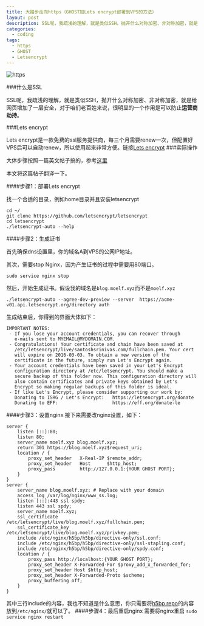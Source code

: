 ```yaml
---
title: 大踏步走向https（GHOST加Lets encrypt部署到VPS的方法）
layout: post
description: SSL呢，我疏浅的理解，就是类似SSH，抛开什么对称加密、非对称加密，就是给网页增加了一层安全，对于咱们老百姓来说，很明显的一个作用是可以防止**运营商劫持**。
categories:
  - coding
tags: 
  - https
  - GHOST
  - Letsencrypt
---
```


![https](https://i.imgur.com/FvEguTj.png)

###什么是SSL

SSL呢，我疏浅的理解，就是类似SSH，抛开什么对称加密、非对称加密，就是给网页增加了一层安全，对于咱们老百姓来说，很明显的一个作用是可以防止**运营商劫持**。

###Lets encrypt

Lets encrypt是一款免费的ssl服务提供商，每三个月需要renew一次，但配置好VPS后可以自动renew，所以使用起来非常方便。链接[Lets encrypt](https://letsencrypt.readthedocs.org/en/latest/intro.html)
###实际操作

大体步骤按照一篇英文帖子搞的，参考[这里](https://blog.moelf.xyz/lets-encrypt-for-ghost-blog-on-ngnix-digitalocean/)

本文将这篇帖子翻译一下。

####步骤1：部署Lets encrypt

找一个合适的目录，例如home目录并且安装letsencrypt

```
cd ~/
git clone https://github.com/letsencrypt/letsencrypt  
cd letsencrypt  
./letsencrypt-auto --help
```

####步骤2：生成证书

首先确保dns设置里，你的域名A到VPS的公网IP地址。

其次，需要stop Nginx，因为产生证书的过程中需要用80端口。

`sudo service nginx stop`

然后，开始生成证书。假设我的域名是`blog.moelf.xyz`而不是`moelf.xyz`
```
./letsencrypt-auto --agree-dev-preview --server  https://acme-v01.api.letsencrypt.org/directory auth
```
生成结束后，你得到的界面大体如下：
```
IMPORTANT NOTES:  
 - If you lose your account credentials, you can recover through
   e-mails sent to MYEMAIL@MYDOMAIN.COM.
 - Congratulations! Your certificate and chain have been saved at
   /etc/letsencrypt/live/santoshsrinivas.com/fullchain.pem. Your cert
   will expire on 2016-03-03. To obtain a new version of the
   certificate in the future, simply run Let's Encrypt again.
 - Your account credentials have been saved in your Let's Encrypt
   configuration directory at /etc/letsencrypt. You should make a
   secure backup of this folder now. This configuration directory will
   also contain certificates and private keys obtained by Let's
   Encrypt so making regular backups of this folder is ideal.
 - If like Let's Encrypt, please consider supporting our work by:
   Donating to ISRG / Let's Encrypt:   https://letsencrypt.org/donate
   Donating to EFF:                    https://eff.org/donate-le
```
####步骤3：设置nginx
接下来需要改nginx设置，如下：

```
server {  
    listen [::]:80;
    listen 80;
    server_name moelf.xyz blog.moelf.xyz;
    return 301 https://blog.moelf.xyz$request_uri;
    location / {
        proxy_set_header   X-Real-IP $remote_addr;
        proxy_set_header   Host      $http_host;
        proxy_pass         http://127.0.0.1:{YOUR GHOST PORT};
    }
}
server {  
    server_name blog.moelf.xyz; # Replace with your domain
    access_log /var/log/nginx/www_ss.log;
    listen [::]:443 ssl spdy;
    listen 443 ssl spdy;
    server_name moelf.xyz;
    ssl_certificate /etc/letsencrypt/live/blog.moelf.xyz/fullchain.pem;
    ssl_certificate_key /etc/letsencrypt/live/blog.moelf.xyz/privkey.pem;
    include /etc/nginx/h5bp/h5bp/directive-only/ssl.conf;
    include /etc/nginx/h5bp/h5bp/directive-only/ssl-stapling.conf;
    include /etc/nginx/h5bp/h5bp/directive-only/spdy.conf;
    location / {
        proxy_pass http://localhost:{YOUR GHOST PORT};
        proxy_set_header X-Forwarded-For $proxy_add_x_forwarded_for;
        proxy_set_header Host $http_host;
        proxy_set_header X-Forwarded-Proto $scheme;
        proxy_buffering off;
    }
}
```
其中三行include的内容，我也不知道是什么意思，你只需要将[h5bp repo](https://github.com/h5bp/server-configs-nginx)的内容放到`/etc/nginx/`就可以了。
####步骤4：最后重启nginx
需要将nginx重启
`sudo service nginx restart`